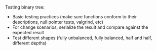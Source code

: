 Testing binary tree:
 - Basic testing practices (make sure functions conform to their descriptions, null pointer tests, valgrind, etc)
 - For change scenarios, serialize the result and compare against the expected result
 - Test different shapes (fully unbalanced, fully balanced, half and half, different depths)